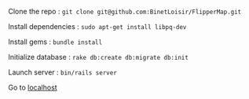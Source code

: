 Clone the repo : `git clone git@github.com:BinetLoisir/FlipperMap.git`

Install dependencies : `sudo apt-get install libpq-dev `

Install gems : `bundle install`

Initialize database : `rake db:create db:migrate db:init`

Launch server : `bin/rails server`

Go to [localhost](http://localhost:3000/)

